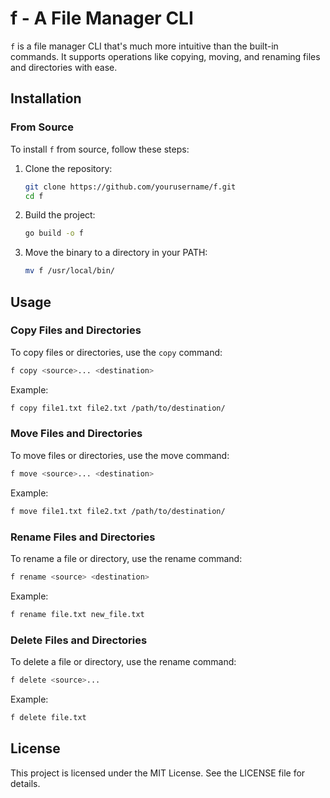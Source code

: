 # f - A File Manager CLI

`f` is a file manager CLI that's much more intuitive than the built-in commands. It supports operations like copying, moving, and renaming files and directories with ease.

## Installation

### From Source

To install `f` from source, follow these steps:

1. Clone the repository:
    ```sh
    git clone https://github.com/yourusername/f.git
    cd f
    ```

2. Build the project:
    ```sh
    go build -o f
    ```

3. Move the binary to a directory in your PATH:
    ```sh
    mv f /usr/local/bin/
    ```

## Usage

### Copy Files and Directories

To copy files or directories, use the `copy` command:
```sh
f copy <source>... <destination>
```
Example:

```sh
f copy file1.txt file2.txt /path/to/destination/
```

### Move Files and Directories


To move files or directories, use the move command:
```sh
f move <source>... <destination>
```

Example:

```sh
f move file1.txt file2.txt /path/to/destination/
```

### Rename Files and Directories
To rename a file or directory, use the rename command:
```sh
f rename <source> <destination>
```

Example:

```sh
f rename file.txt new_file.txt
```

### Delete Files and Directories
To delete a file or directory, use the rename command:
```sh
f delete <source>...
```

Example:

```sh
f delete file.txt
```

## License
This project is licensed under the MIT License. See the LICENSE file for details.
